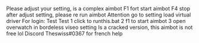 Please adjust your setting, is a complex aimbot
F1 fort start aimbot F4 stop
after adjust setting, please re run aimbot
Attention go to setting load virtual driver
For login: Test Test
1 click to runthis.bat
2 f1 to start aimbot
3 open overwatch in bordeless viseo setting
Is a cracked version, this aimbot is not free lol
Discord Theswiss#0367 for french help
